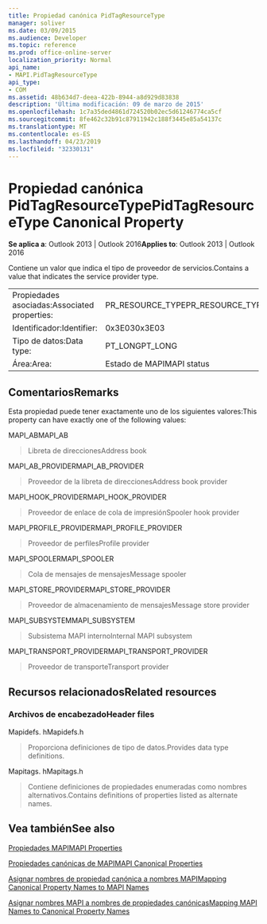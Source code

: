 ```yaml
---
title: Propiedad canónica PidTagResourceType
manager: soliver
ms.date: 03/09/2015
ms.audience: Developer
ms.topic: reference
ms.prod: office-online-server
localization_priority: Normal
api_name:
- MAPI.PidTagResourceType
api_type:
- COM
ms.assetid: 48b634d7-deea-422b-8944-a8d929d83838
description: 'Última modificación: 09 de marzo de 2015'
ms.openlocfilehash: 1c7a35ded4861d724520b02ec5d61246774ca5cf
ms.sourcegitcommit: 8fe462c32b91c87911942c188f3445e85a54137c
ms.translationtype: MT
ms.contentlocale: es-ES
ms.lasthandoff: 04/23/2019
ms.locfileid: "32330131"
---
```

# <a name="pidtagresourcetype-canonical-property"></a><span data-ttu-id="7017e-103">Propiedad canónica PidTagResourceType</span><span class="sxs-lookup"><span data-stu-id="7017e-103">PidTagResourceType Canonical Property</span></span>

  
  
<span data-ttu-id="7017e-104">**Se aplica a**: Outlook 2013 | Outlook 2016</span><span class="sxs-lookup"><span data-stu-id="7017e-104">**Applies to**: Outlook 2013 | Outlook 2016</span></span> 
  
<span data-ttu-id="7017e-105">Contiene un valor que indica el tipo de proveedor de servicios.</span><span class="sxs-lookup"><span data-stu-id="7017e-105">Contains a value that indicates the service provider type.</span></span>
  
|||
|:-----|:-----|
|<span data-ttu-id="7017e-106">Propiedades asociadas:</span><span class="sxs-lookup"><span data-stu-id="7017e-106">Associated properties:</span></span>  <br/> |<span data-ttu-id="7017e-107">PR_RESOURCE_TYPE</span><span class="sxs-lookup"><span data-stu-id="7017e-107">PR_RESOURCE_TYPE</span></span>  <br/> |
|<span data-ttu-id="7017e-108">Identificador:</span><span class="sxs-lookup"><span data-stu-id="7017e-108">Identifier:</span></span>  <br/> |<span data-ttu-id="7017e-109">0x3E03</span><span class="sxs-lookup"><span data-stu-id="7017e-109">0x3E03</span></span>  <br/> |
|<span data-ttu-id="7017e-110">Tipo de datos:</span><span class="sxs-lookup"><span data-stu-id="7017e-110">Data type:</span></span>  <br/> |<span data-ttu-id="7017e-111">PT_LONG</span><span class="sxs-lookup"><span data-stu-id="7017e-111">PT_LONG</span></span>  <br/> |
|<span data-ttu-id="7017e-112">Área:</span><span class="sxs-lookup"><span data-stu-id="7017e-112">Area:</span></span>  <br/> |<span data-ttu-id="7017e-113">Estado de MAPI</span><span class="sxs-lookup"><span data-stu-id="7017e-113">MAPI status</span></span>  <br/> |
   
## <a name="remarks"></a><span data-ttu-id="7017e-114">Comentarios</span><span class="sxs-lookup"><span data-stu-id="7017e-114">Remarks</span></span>

<span data-ttu-id="7017e-115">Esta propiedad puede tener exactamente uno de los siguientes valores:</span><span class="sxs-lookup"><span data-stu-id="7017e-115">This property can have exactly one of the following values:</span></span>
  
<span data-ttu-id="7017e-116">MAPI_AB</span><span class="sxs-lookup"><span data-stu-id="7017e-116">MAPI_AB</span></span> 
  
> <span data-ttu-id="7017e-117">Libreta de direcciones</span><span class="sxs-lookup"><span data-stu-id="7017e-117">Address book</span></span>
    
<span data-ttu-id="7017e-118">MAPI_AB_PROVIDER</span><span class="sxs-lookup"><span data-stu-id="7017e-118">MAPI_AB_PROVIDER</span></span> 
  
> <span data-ttu-id="7017e-119">Proveedor de la libreta de direcciones</span><span class="sxs-lookup"><span data-stu-id="7017e-119">Address book provider</span></span>
    
<span data-ttu-id="7017e-120">MAPI_HOOK_PROVIDER</span><span class="sxs-lookup"><span data-stu-id="7017e-120">MAPI_HOOK_PROVIDER</span></span> 
  
> <span data-ttu-id="7017e-121">Proveedor de enlace de cola de impresión</span><span class="sxs-lookup"><span data-stu-id="7017e-121">Spooler hook provider</span></span>
    
<span data-ttu-id="7017e-122">MAPI_PROFILE_PROVIDER</span><span class="sxs-lookup"><span data-stu-id="7017e-122">MAPI_PROFILE_PROVIDER</span></span> 
  
> <span data-ttu-id="7017e-123">Proveedor de perfiles</span><span class="sxs-lookup"><span data-stu-id="7017e-123">Profile provider</span></span>
    
<span data-ttu-id="7017e-124">MAPI_SPOOLER</span><span class="sxs-lookup"><span data-stu-id="7017e-124">MAPI_SPOOLER</span></span> 
  
> <span data-ttu-id="7017e-125">Cola de mensajes de mensajes</span><span class="sxs-lookup"><span data-stu-id="7017e-125">Message spooler</span></span>
    
<span data-ttu-id="7017e-126">MAPI_STORE_PROVIDER</span><span class="sxs-lookup"><span data-stu-id="7017e-126">MAPI_STORE_PROVIDER</span></span> 
  
> <span data-ttu-id="7017e-127">Proveedor de almacenamiento de mensajes</span><span class="sxs-lookup"><span data-stu-id="7017e-127">Message store provider</span></span>
    
<span data-ttu-id="7017e-128">MAPI_SUBSYSTEM</span><span class="sxs-lookup"><span data-stu-id="7017e-128">MAPI_SUBSYSTEM</span></span> 
  
> <span data-ttu-id="7017e-129">Subsistema MAPI interno</span><span class="sxs-lookup"><span data-stu-id="7017e-129">Internal MAPI subsystem</span></span>
    
<span data-ttu-id="7017e-130">MAPI_TRANSPORT_PROVIDER</span><span class="sxs-lookup"><span data-stu-id="7017e-130">MAPI_TRANSPORT_PROVIDER</span></span> 
  
> <span data-ttu-id="7017e-131">Proveedor de transporte</span><span class="sxs-lookup"><span data-stu-id="7017e-131">Transport provider</span></span>
    
## <a name="related-resources"></a><span data-ttu-id="7017e-132">Recursos relacionados</span><span class="sxs-lookup"><span data-stu-id="7017e-132">Related resources</span></span>

### <a name="header-files"></a><span data-ttu-id="7017e-133">Archivos de encabezado</span><span class="sxs-lookup"><span data-stu-id="7017e-133">Header files</span></span>

<span data-ttu-id="7017e-134">Mapidefs. h</span><span class="sxs-lookup"><span data-stu-id="7017e-134">Mapidefs.h</span></span>
  
> <span data-ttu-id="7017e-135">Proporciona definiciones de tipo de datos.</span><span class="sxs-lookup"><span data-stu-id="7017e-135">Provides data type definitions.</span></span>
    
<span data-ttu-id="7017e-136">Mapitags. h</span><span class="sxs-lookup"><span data-stu-id="7017e-136">Mapitags.h</span></span>
  
> <span data-ttu-id="7017e-137">Contiene definiciones de propiedades enumeradas como nombres alternativos.</span><span class="sxs-lookup"><span data-stu-id="7017e-137">Contains definitions of properties listed as alternate names.</span></span>
    
## <a name="see-also"></a><span data-ttu-id="7017e-138">Vea también</span><span class="sxs-lookup"><span data-stu-id="7017e-138">See also</span></span>



[<span data-ttu-id="7017e-139">Propiedades MAPI</span><span class="sxs-lookup"><span data-stu-id="7017e-139">MAPI Properties</span></span>](mapi-properties.md)
  
[<span data-ttu-id="7017e-140">Propiedades canónicas de MAPI</span><span class="sxs-lookup"><span data-stu-id="7017e-140">MAPI Canonical Properties</span></span>](mapi-canonical-properties.md)
  
[<span data-ttu-id="7017e-141">Asignar nombres de propiedad canónica a nombres MAPI</span><span class="sxs-lookup"><span data-stu-id="7017e-141">Mapping Canonical Property Names to MAPI Names</span></span>](mapping-canonical-property-names-to-mapi-names.md)
  
[<span data-ttu-id="7017e-142">Asignar nombres MAPI a nombres de propiedades canónicas</span><span class="sxs-lookup"><span data-stu-id="7017e-142">Mapping MAPI Names to Canonical Property Names</span></span>](mapping-mapi-names-to-canonical-property-names.md)

